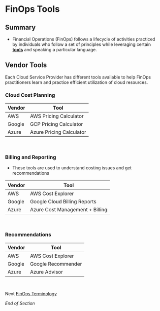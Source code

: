 # FinOps Tools

## Summary
* Financial Operations (FinOps) follows a lifecycle of activities practiced by individuals who follow a set of principles while leveraging certain [**tools**](https://www.mindmeister.com/2725174948/06-finops-tools) and speaking a particular language.

## Vendor Tools

Each Cloud Service Provider has different tools available to help FinOps practitioners learn and practice efficient utilization of cloud resources. 

### Cloud Cost Planning 

| Vendor | Tool | 
| --- | --- | 
| AWS | AWS Pricing Calculator |
| Google | GCP Pricing Calculator |  
| Azure | Azure Pricing Calculator | 
<br>

### Billing and Reporting
* These tools are used to understand costing issues and get recommendations

| Vendor | Tool | 
| --- | --- | 
| AWS | AWS Cost Explorer |
| Google | Google Cloud Billing Reports |  
| Azure | Azure Cost Management + Billing | 
<br> 

### Recommendations

| Vendor | Tool | 
| --- | --- | 
| AWS | AWS Cost Explorer |
| Google | Google Recommender |  
| Azure | Azure Advisor | 
<br> 

Next [FinOps Terminology](https://github.com/jamesbuckett/finops-certified-practitioner/blob/main/07-finops-terminology.md)
<br>

*End of Section*